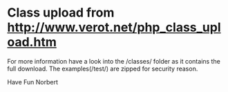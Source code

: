 Class upload from http://www.verot.net/php_class_upload.htm
========================== 

For more information have a look into the /classes/ folder as it contains the full download. 
The examples(/test/) are zipped for security reason.

Have Fun
Norbert

